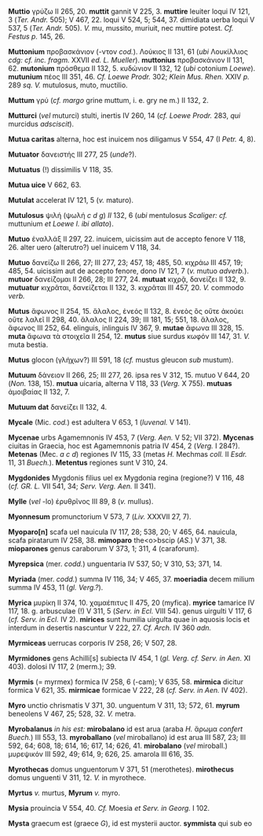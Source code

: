 **Muttio** γρύζω II 265, 20. **muttit** gannit V 225, 3. **muttire**
leuiter loqui IV 121, 3 (*Ter. Andr.* 505); V 467, 22. loqui V 524, 5;
544, 37. dimidiata uerba loqui V 537, 5 (*Ter. Andr.* 505). *V.* mu,
mussito, muriuit, nec muttire potest. *Cf. Festus p.* 145, 26.

**Muttonium** προβασκάνιον (-ντον *cod.*). Λούκιος II 131, 61 (*ubi*
Λουκίλλιος *cdg: cf. inc. fragm.* XXVII *ed. L. Mueller*). **muttonius**
προβασκάνιον II 131, 62. **mutonium** πρόσθεμα II 132, 5. κυδώνιον II
132, 12 (*ubi* cotonium *Loewe*). **mutunium** πέος III 351, 46. *Cf.
Loewe Prodr.* 302; *Klein Mus. Rhen.* XXIV *p.* 289 *sq. V.* mutulosus,
muto, muctilio.

**Muttum** γρύ (*cf. margo* grine muttum, i. e. gry ne m.) II 132, 2.

**Mutturci** (*vel* muturci) stulti, inertis IV 260, 14 (*cf. Loewe
Prodr.* 283, *qui* murcidus *adsciscit*).

**Mutua caritas** alterna, hoc est inuicem nos diligamus V 554, 47 (I
*Petr.* 4, 8).

**Mutuator** δανειστής III 277, 25 (*unde*?).

**Mutuatus** (!) dissimilis V 118, 35.

**Mutua uice** V 662, 63.

**Mutulat** accelerat IV 121, 5 (*v.* maturo).

**Mutulosus** ψιλή (ψωλή *c d g*) *II* 132, 6 (*ubi* mentulosus
*Scaliger: cf.* muttunium *et Loewe l. ibi allato*).

**Mutuo** ἐναλλάξ II 297, 22. inuicem, uicissim aut de accepto fenore V
118, 26. alter uero (alterutro?) uel inuicem V 118, 34.

**Mutuo** δανείζω II 266, 27; III 277, 23; 457, 18; 485, 50. κιχράω III
457, 19; 485, 54. uicissim aut de accepto fenore, dono IV 121, 7 (*v.*
mutuo *adverb.*). **mutuor** δανείζομαι II 266, 28; III 277, 24.
**mutuat** κιχρᾷ, δανείζει II 132, 9. **mutuatur** κιχρᾶται, δανείζεται
II 132, 3. κιχρᾶται III 457, 20. *V.* commodo *verb.*

**Mutus** ἄφωνος II 254, 15. ἄλαλος, ἐνεός II 132, 8. ἐνεὸς ὃς οὔτε
ἀκούει οὔτε λαλεῖ II 298, 40. ἄλαλος II 224, 39; III 181, 15; 551, 18.
ἄλαλος, ἄφωνος III 252, 64. elinguis, inlinguis IV 367, 9. **mutae**
ἄφωνα III 328, 15. **muta** ἄφωνα τὰ στοιχεῖα II 254, 12. **mutus** siue
surdus κωφόν III 147, 31. *V.* muta bestia.

**Mutus** glocon (γλήχων?) III 591, 18 (*cf.* mustus gleucon *sub*
mustum).

**Mutuum** δάνειον II 266, 25; III 277, 26. ipsa res V 312, 15. mutuo V
644, 20 (*Non.* 138, 15). **mutua** uicaria, alterna V 118, 33 (*Verg.*
X 755). **mutuas** ἀμοιβαίας II 132, 7.

**Mutuum dat** δανείζει II 132, 4.

**Mycale** (Mic. *cod.*) est adultera V 653, 1 (*Iuvenal.* V 141).

**Mycenae** urbs Agamemnonis IV 453, 7 (*Verg. Aen.* V 52; VII 372).
**Mycenas** ciuitas in Graecia, hoc est Agamemnonis patria IV 454, 2
(*Verg.* I 284?). **Metenas** (Mec. *a c d*) regiones IV 115, 33 (metas
*H.* Mechmas *coll.* II *Esdr.* 11, 31 *Buech.*). **Metentus** regiones
sunt V 310, 24.

**Mygdonides** Mygdonis filius uel ex Mygdonia regina (regione?) V 116,
48 (*cf. GR. L.* VII 541, 34; *Serv. Verg. Aen.* II 341).

**Mylle** (*vel* -lo) ἐρυθρῖνος III 89, 8 (*v.* mullus).

**Myonnesum** promunctorium V 573, 7 (*Liv.* XXXVII 27, 7).

**Myoparo[n]** scafa uel nauicula IV 117, 28; 538, 20; V 465, 64.
nauicula, scafa piratarum IV 258, 38. **mimoparo** the\<o\>bscip (*AS.*)
V 371, 38. **mioparones** genus caraborum V 373, 1; 311, 4 (caraforum).

**Myrepsica** (mer. *codd.*) unguentaria IV 537, 50; V 310, 53; 371, 14.

**Myriada** (mer. *codd.*) summa IV 116, 34; V 465, 37. **moeriadia**
decem milium summa IV 453, 11 (*gl. Verg.?*).

**Myrica** μυρίκη II 374, 10. χαμαέπιτυς II 475, 20 (myfica). **myrice**
tamarice IV 117, 18. g. arbusculae (!) V 311, 5 (*Serv. in Ecl.* VIII
54). genus uirgulti V 117, 6 (*cf. Serv. in Ecl.* IV 2). **mirices**
sunt humilia uirgulta quae in aquosis locis et interdum in desertis
nascuntur V 222, 27. *Cf. Arch.* IV 360 *adn.*

**Myrmiceas** uerrucas corporis IV 258, 26; V 507, 28.

**Myrmidones** gens Achilli[s] subiecta IV 454, 1 (*gl. Verg. cf.
Serv. in Aen.* XI 403). dolosi IV 117, 2 (merm.); 39.

**Myrmis** (= myrmex) formica IV 258, 6 (-cam); V 635, 58.
**mirmica** dicitur formica V 621, 35. **mirmicae** formicae V 222, 28
(*cf. Serv. in Aen.* IV 402).

**Myro** unctio chrismatis V 371, 30. unguentum V 311, 13; 572, 61.
**myrum** beneolens V 467, 25; 528, 32. *V.* metra.

**Myrobalanus** *in his est:* **mirobalano** id est arua (araba *H.*
ἄρωμα *confert Buech.*) III 553, 13. **myroballano** (*vel* miroballano)
id est arua III 587, 23; III 592, 64; 608, 18; 614, 16; 617, 14; 626,
41. **mirobalano** (*vel* miroball.) μυρεψικόν III 592, 49; 614, 9; 626,
25. amarola III 616, 35.

**Myrothecas** domus unguentorum V 371, 51 (merothetes). **mirothecus**
domus unguenti V 311, 12. *V.* in myrothece.

**Myrtus** *v.* murtus, **Myrum** *v.* myro.

**Mysia** prouincia V 554, 40. *Cf.* Moesia *et Serv. in Georg.* I 102.

**Mysta** graecum est (graece *G*), id est mysterii auctor. **symmista**
qui sub eo
